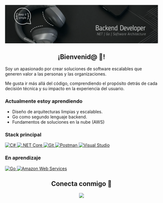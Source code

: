 <img src="github-banner.webp" alt="Juan Esteban Rivera - Backend Developer">

<h2 align="center">¡Bienvenid@ 👋!</h2>
<p>Soy un apasionado por crear soluciones de software escalables que generen valor a las personas y las organizaciones.</p>
<p>Me gusta ir más allá del código, comprendiendo el propósito detrás de cada decisión técnica y su impacto en la experiencia del usuario.</p>

<h3>Actualmente estoy aprendiendo</h3>
<ul>
    <li>Diseño de arquitecturas limpias y escalables.</li>
    <li>Go como segundo lenguaje backend.</li>
    <li>Fundamentos de soluciones en la nube (AWS)</li>
</ul>

<h3>Stack principal</h3>
<p align="left">
    <a href="#">
        <img src="https://cdn.jsdelivr.net/gh/devicons/devicon/icons/csharp/csharp-original.svg" height="40" width="45px" alt="C#" />
    </a>
    <a href="#">
        <img src="https://cdn.jsdelivr.net/gh/devicons/devicon/icons/dotnetcore/dotnetcore-original.svg" height="40" width="45px" alt=".NET Core" />
    </a>
    <a href="#">
        <img src="https://cdn.jsdelivr.net/gh/devicons/devicon/icons/git/git-original.svg" height="40" width="45px" alt="Git" />
    </a>
    <a href="#">
        <img src="https://cdn.jsdelivr.net/gh/devicons/devicon@latest/icons/postman/postman-original.svg" height="40" width="45px" alt="Postman" />
    </a>
    <a href="#">
        <img src="https://cdn.jsdelivr.net/gh/devicons/devicon@latest/icons/visualstudio/visualstudio-original.svg" height="40" width="45px" alt="Visual Studio" />
    </a>
</p>

<h3>En aprendizaje</h3>
<p align="left">
    <a href="#">
        <img src="https://cdn.jsdelivr.net/gh/devicons/devicon@latest/icons/go/go-original-wordmark.svg" height="40" width="45px" alt="Go"/>
    </a>
    <a href="#">
        <img src="https://cdn.jsdelivr.net/gh/devicons/devicon@latest/icons/amazonwebservices/amazonwebservices-plain-wordmark.svg" height="40" width="45px" alt="Amazon Web Services"/>
    </a>
</p>

<h2 align="center">Conecta conmigo 🤝</h2>
<p align="center">
    <a href="https://www.linkedin.com/in/juanestebanrivera" target="_blank">
        <img src="https://img.shields.io/badge/linkedin-%230077B5.svg?style=for-the-badge&logo=linkedin&logoColor=white" />
    </a>
</p>
